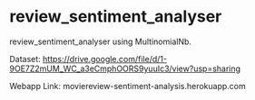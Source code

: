 # review_sentiment_analyser
review_sentiment_analyser using MultinomialNb.

Dataset: https://drive.google.com/file/d/1-9OE7Z2mUM_WC_a3eCmphOORS9yuuIc3/view?usp=sharing

Webapp Link: moviereview-sentiment-analysis.herokuapp.com

